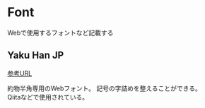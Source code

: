 # Font

Webで使用するフォントなど記載する

## Yaku Han JP
[参考URL](https://coding-alive.jp/blog/p892/)

約物半角専用のWebフォント。
記号の字詰めを整えることができる。  
Qiitaなどで使用されている。

